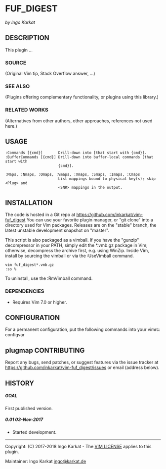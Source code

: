 FUF_DIGEST   
===============================================================================
_by Ingo Karkat_

DESCRIPTION
------------------------------------------------------------------------------

This plugin ...

### SOURCE
(Original Vim tip, Stack Overflow answer, ...)

### SEE ALSO
(Plugins offering complementary functionality, or plugins using this library.)

### RELATED WORKS
(Alternatives from other authors, other approaches, references not used here.)

USAGE
------------------------------------------------------------------------------

    :Commands [{cmd}]       Drill-down into [that start with {cmd}].
    :BufferCommands [{cmd}] Drill-down into buffer-local commands [that start with
                            {cmd}].

    :Maps, :Nmaps, :Omaps, :Vmaps, :Xmaps, :Smaps, :Imaps, :Cmaps
                            List mappings bound to physical key(s); skip <Plug> and
                            <SNR> mappings in the output.
INSTALLATION
------------------------------------------------------------------------------

The code is hosted in a Git repo at https://github.com/inkarkat/vim-fuf_digest
You can use your favorite plugin manager, or "git clone" into a directory used
for Vim packages. Releases are on the "stable" branch, the latest unstable
development snapshot on "master".

This script is also packaged as a vimball. If you have the "gunzip"
decompressor in your PATH, simply edit the \*.vmb.gz package in Vim; otherwise,
decompress the archive first, e.g. using WinZip. Inside Vim, install by
sourcing the vimball or via the :UseVimball command.

    vim fuf_digest*.vmb.gz
    :so %

To uninstall, use the :RmVimball command.

### DEPENDENCIES

- Requires Vim 7.0 or higher.

CONFIGURATION
------------------------------------------------------------------------------

For a permanent configuration, put the following commands into your vimrc:
configvar

plugmap
CONTRIBUTING
------------------------------------------------------------------------------

Report any bugs, send patches, or suggest features via the issue tracker at
https://github.com/inkarkat/vim-fuf_digest/issues or email (address below).

HISTORY
------------------------------------------------------------------------------

##### GOAL
First published version.

##### 0.01    03-Nov-2017
- Started development.

------------------------------------------------------------------------------
Copyright: (C) 2017-2018 Ingo Karkat -
The [VIM LICENSE](http://vimdoc.sourceforge.net/htmldoc/uganda.html#license) applies to this plugin.

Maintainer:     Ingo Karkat <ingo@karkat.de>
